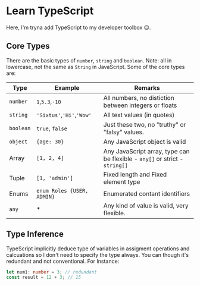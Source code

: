 # Learn TypeScript

Here, I'm tryna add TypeScript to my developer toolbox 😌.

## Core Types

There are the basic types of `number`, `string` and `boolean`. Note: all in lowercase, not the same as `String` in JavaScript.
Some of the core types are:

| Type      | Example                    | Remarks                                                                     |
| --------- | -------------------------- | --------------------------------------------------------------------------- |
| `number`  | `1`,`5.3`,`-10`            | All numbers, no distiction between integers or floats                       |
| `string`  | `'Sixtus'`,`'Hi'`,`'Wow'`  | All text values (in quotes)                                                 |
| `boolean` | `true`, `false`            | Just these two, no "truthy" or "falsy" values.                              |
| `object`  | `{age: 30}`                | Any JavaScript object is valid                                              |
| Array     | `[1, 2, 4]`                | Any JavaScript array, type can be flexible - `any[]` or strict - `string[]` |
| Tuple     | `[1, 'admin']`             | Fixed length and Fixed element type                                         |
| Enums     | `enum Roles {USER, ADMIN}` | Enumerated contant identifiers                                              |
| `any`     | \*                         | Any kind of value is valid, very flexible.                                  |

## Type Inference

TypeScript implicitly deduce type of variables in assigment operations and calcuations so I don't need to specify the type always. You can though it's redundant and not conventional.
For Instance:

```ts
let num1: number = 3; // redundant
const result = 12 + 3; // 15
```
